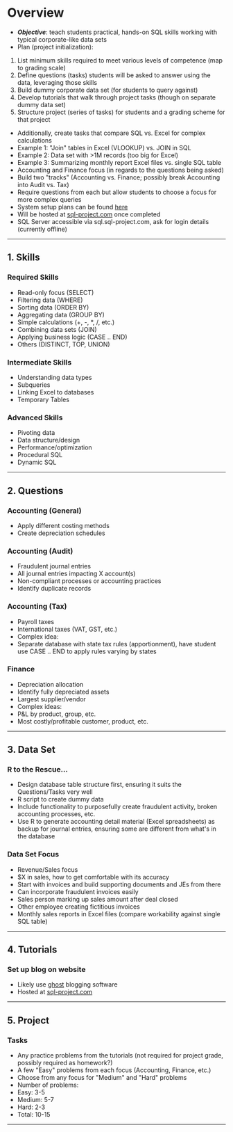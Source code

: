 # Overview
 - _**Objective**_: teach students practical, hands-on SQL skills working with typical corporate-like data sets
 - Plan (project initialization):
  1. List minimum skills required to meet various levels of competence (map to grading scale)
  2. Define questions (tasks) students will be asked to answer using the data, leveraging those skills
  3. Build dummy corporate data set (for students to query against)
  4. Develop tutorials that walk through project tasks (though on separate dummy data set)
  5. Structure project (series of tasks) for students and a grading scheme for that project
 - Additionally, create tasks that compare SQL vs. Excel for complex calculations
  - Example 1: "Join" tables in Excel (VLOOKUP) vs. JOIN in SQL
  - Example 2: Data set with >1M records (too big for Excel)
  - Example 3: Summarizing monthly report Excel files vs. single SQL table
 - Accounting and Finance focus (in regards to the questions being asked)
  - Build two "tracks" (Accounting vs. Finance; possibly break Accounting into Audit vs. Tax)
  - Require questions from each but allow students to choose a focus for more complex queries
 - System setup plans can be found [here](server-specs.md)
 - Will be hosted at [sql-project.com](http://sql-project.com) once completed
  - SQL Server accessible via sql.sql-project.com, ask for login details (currently offline)

---

## 1. Skills
### Required Skills
 - Read-only focus (SELECT)
 - Filtering data (WHERE)
 - Sorting data (ORDER BY)
 - Aggregating data (GROUP BY)
 - Simple calculations (+, -, *, /, etc.)
 - Combining data sets (JOIN)
 - Applying business logic (CASE .. END)
 - Others (DISTINCT, TOP, UNION)

### Intermediate Skills
 - Understanding data types
 - Subqueries
 - Linking Excel to databases
 - Temporary Tables

### Advanced Skills
 - Pivoting data
 - Data structure/design
 - Performance/optimization
 - Procedural SQL
 - Dynamic SQL

---

## 2. Questions
### Accounting (General)
 - Apply different costing methods
 - Create depreciation schedules

### Accounting (Audit)
 - Fraudulent journal entries
 - All journal entries impacting X account(s)
 - Non-compliant processes or accounting practices
 - Identify duplicate records

### Accounting (Tax)
 - Payroll taxes
 - International taxes (VAT, GST, etc.)
 - Complex idea:
  - Separate database with state tax rules (apportionment), have student use CASE .. END to apply rules varying by states

### Finance
 - Depreciation allocation
 - Identify fully depreciated assets
 - Largest supplier/vendor
 - Complex ideas:
  - P&L by product, group, etc.
  - Most costly/profitable customer, product, etc.

---

## 3. Data Set
### R to the Rescue...
 - Design database table structure first, ensuring it suits the Questions/Tasks very well
 - R script to create dummy data
 - Include functionality to purposefully create fraudulent activity, broken accounting processes, etc.
  - Use R to generate accounting detail material (Excel spreadsheets) as backup for journal entries, ensuring some are different from what's in the database

### Data Set Focus
 - Revenue/Sales focus
  - $X in sales, how to get comfortable with its accuracy
  - Start with invoices and build supporting documents and JEs from there
  - Can incorporate fraudulent invoices easily
   - Sales person marking up sales amount after deal closed
   - Other employee creating fictitious invoices
  - Monthly sales reports in Excel files (compare workability against single SQL table)

---

## 4. Tutorials
### Set up blog on website
 - Likely use [ghost](https://ghost.org/) blogging software
 - Hosted at [sql-project.com](http://sql-project.com)

---

## 5. Project
### Tasks
 - Any practice problems from the tutorials (not required for project grade, possibly required as homework?)
 - A few "Easy" problems from each focus (Accounting, Finance, etc.)
 - Choose from any focus for "Medium" and "Hard" problems
 - Number of problems:
  - Easy: 3-5
  - Medium: 5-7
  - Hard: 2-3
  - Total: 10-15

---
